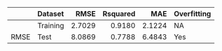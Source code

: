 |     |Dataset  |   RMSE| Rsquared|    MAE|Overfitting |
|:----|:--------|------:|--------:|------:|:-----------|
|     |Training | 2.7029|   0.9180| 2.1224|NA          |
|RMSE |Test     | 8.0869|   0.7788| 6.4843|Yes         |
